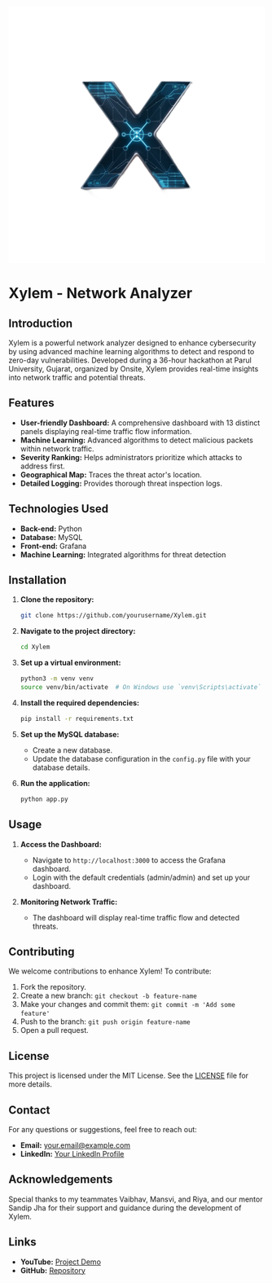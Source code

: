 ![Xylem.png](images/xylem.png)

# Xylem - Network Analyzer

## Introduction
Xylem is a powerful network analyzer designed to enhance cybersecurity by using advanced machine learning algorithms to detect and respond to zero-day vulnerabilities. Developed during a 36-hour hackathon at Parul University, Gujarat, organized by Onsite, Xylem provides real-time insights into network traffic and potential threats.

## Features
- **User-friendly Dashboard:** A comprehensive dashboard with 13 distinct panels displaying real-time traffic flow information.
- **Machine Learning:** Advanced algorithms to detect malicious packets within network traffic.
- **Severity Ranking:** Helps administrators prioritize which attacks to address first.
- **Geographical Map:** Traces the threat actor's location.
- **Detailed Logging:** Provides thorough threat inspection logs.

## Technologies Used
- **Back-end:** Python
- **Database:** MySQL
- **Front-end:** Grafana
- **Machine Learning:** Integrated algorithms for threat detection

## Installation
1. **Clone the repository:**
    ```bash
    git clone https://github.com/yourusername/Xylem.git
    ```
2. **Navigate to the project directory:**
    ```bash
    cd Xylem
    ```
3. **Set up a virtual environment:**
    ```bash
    python3 -m venv venv
    source venv/bin/activate  # On Windows use `venv\Scripts\activate`
    ```
4. **Install the required dependencies:**
    ```bash
    pip install -r requirements.txt
    ```
5. **Set up the MySQL database:**
    - Create a new database.
    - Update the database configuration in the `config.py` file with your database details.

6. **Run the application:**
    ```bash
    python app.py
    ```

## Usage
1. **Access the Dashboard:**
    - Navigate to `http://localhost:3000` to access the Grafana dashboard.
    - Login with the default credentials (admin/admin) and set up your dashboard.

2. **Monitoring Network Traffic:**
    - The dashboard will display real-time traffic flow and detected threats.

## Contributing
We welcome contributions to enhance Xylem! To contribute:
1. Fork the repository.
2. Create a new branch: `git checkout -b feature-name`
3. Make your changes and commit them: `git commit -m 'Add some feature'`
4. Push to the branch: `git push origin feature-name`
5. Open a pull request.

## License
This project is licensed under the MIT License. See the [LICENSE](LICENSE) file for more details.

## Contact
For any questions or suggestions, feel free to reach out:
- **Email:** your.email@example.com
- **LinkedIn:** [Your LinkedIn Profile](https://www.linkedin.com/in/yourprofile)

## Acknowledgements
Special thanks to my teammates Vaibhav, Mansvi, and Riya, and our mentor Sandip Jha for their support and guidance during the development of Xylem.

## Links
- **YouTube:** [Project Demo](https://youtube.com/link)
- **GitHub:** [Repository](https://github.com/yourusername/Xylem)
